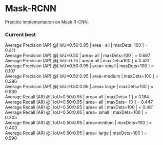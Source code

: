 # Mask-RCNN
Practice implementation on Mask R-CNN.

### Current best  
Average Precision  (AP) @[ IoU=0.50:0.95 | area=   all | maxDets=100 ] = 0.411  
Average Precision  (AP) @[ IoU=0.50      | area=   all | maxDets=100 ] = 0.697  
Average Precision  (AP) @[ IoU=0.75      | area=   all | maxDets=100 ] = 0.431  
Average Precision  (AP) @[ IoU=0.50:0.95 | area= small | maxDets=100 ] = 0.107  
Average Precision  (AP) @[ IoU=0.50:0.95 | area=medium | maxDets=100 ] = 0.286  
Average Precision  (AP) @[ IoU=0.50:0.95 | area= large | maxDets=100 ] = 0.530  
Average Recall     (AR) @[ IoU=0.50:0.95 | area=   all | maxDets=  1 ] = 0.164  
Average Recall     (AR) @[ IoU=0.50:0.95 | area=   all | maxDets= 10 ] = 0.447  
Average Recall     (AR) @[ IoU=0.50:0.95 | area=   all | maxDets=100 ] = 0.481  
Average Recall     (AR) @[ IoU=0.50:0.95 | area= small | maxDets=100 ] = 0.205  
Average Recall     (AR) @[ IoU=0.50:0.95 | area=medium | maxDets=100 ] = 0.400  
Average Recall     (AR) @[ IoU=0.50:0.95 | area= large | maxDets=100 ] = 0.590  

